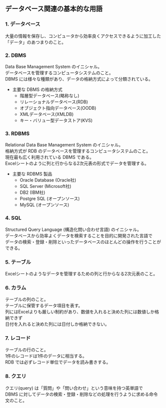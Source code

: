 ## データベース関連の基本的な用語

### 1. データベース
大量の情報を保存し、コンピュータから効率良くアクセスできるように加工した「データ」のあつまりのこと。  

### 2. DBMS
Data Base Management System のイニシャル。  
データベースを管理するコンピュータシステムのこと。  
DBMS には様々な種類があり、データの格納方式によって分類されている。  
- 主要な DBMS の格納方式
  - 階層型データベース(略称なし)
  - リレーショナルデータベース(RDB)
  - オブジェクト指向データベース(OODB)
  - XMLデータベース(XMLDB)
  - キー・バリュー型データストア(KVS)

### 3. RDBMS
Relational Data Base Management System のイニシャル。  
格納方式が RDB のデータベースを管理するコンピュータシステムのこと。  
現在最も広く利用されている DBMS である。  
Excelシートのように列と行からなる2次元表の形式でデータを管理する。  

- 主要な RDBMS 製品
  - Oracle Database (Oracle社)
  - SQL Server (Microsoft社)
  - DB2 (IBM社)
  - Postgre SQL (オープンソース)
  - MySQL (オープンソース)

### 4. SQL
Structured Query Language (構造化問い合わせ言語) のイニシャル。  
データベースから効率よくデータを検索することを目的に開発された言語で  
データの検索・登録・削除といったデータベースのほとんどの操作を行うことができる。  

### 5. テーブル
Excelシートのようなデータを管理するための列と行からなる2次元表のこと。  

### 6. カラム
テーブルの列のこと。  
テーブルに保管するデータ項目を表す。  
列にはExcelよりも厳しい制約があり、数値を入れると決めた列には数値しか格納できず  
日付を入れると決めた列には日付しか格納できない。  

### 7. レコード
テーブルの行のこと。  
1件のレコードは1件のデータに相当する。  
RDB では必ずレコード単位でデータを読み書きする。  

### 8. クエリ
クエリ(query) は「質問」や「問い合わせ」という意味を持つ英単語で  
DBMS に対してデータの検索・登録・削除などの処理を行うように求める命令文のこと。  
